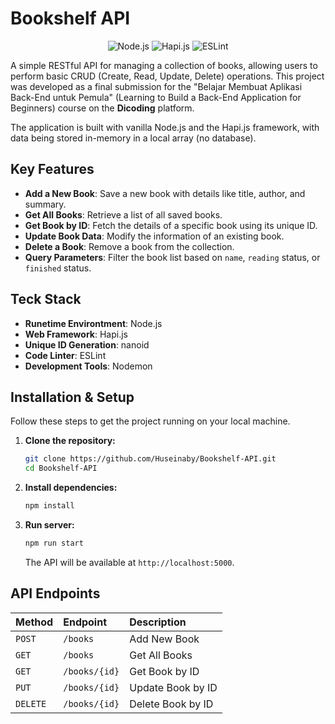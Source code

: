 #  Bookshelf API

<p align="center">
  <img src="https://img.shields.io/badge/Node.js-339933?style=for-the-badge&logo=nodedotjs&logoColor=white" alt="Node.js">
  <img src="https://img.shields.io/badge/Hapi.js-000000?style=for-the-badge&logo=hapi&logoColor=white" alt="Hapi.js">
  <img src="https://img.shields.io/badge/ESLint-4B32C3?style=for-the-badge&logo=eslint&logoColor=white" alt="ESLint">
</p>

A simple RESTful API for managing a collection of books, allowing users to perform basic CRUD (Create, Read, Update, Delete) operations. This project was developed as a final submission for the "Belajar Membuat Aplikasi Back-End untuk Pemula" (Learning to Build a Back-End Application for Beginners) course on the **Dicoding** platform.

The application is built with vanilla Node.js and the Hapi.js framework, with data being stored in-memory in a local array (no database).

##  Key Features

-   **Add a New Book**: Save a new book with details like title, author, and summary.
-   **Get All Books**: Retrieve a list of all saved books.
-   **Get Book by ID**: Fetch the details of a specific book using its unique ID.
-   **Update Book Data**: Modify the information of an existing book.
-   **Delete a Book**: Remove a book from the collection.
-   **Query Parameters**: Filter the book list based on `name`, `reading` status, or `finished` status.

##  Teck Stack

-   **Runetime Environtment**: Node.js
-   **Web Framework**: Hapi.js
-   **Unique ID Generation**: nanoid
-   **Code Linter**: ESLint
-   **Development Tools**: Nodemon

##  Installation & Setup

Follow these steps to get the project running on your local machine.

1.  **Clone the repository:**
    ```bash
    git clone https://github.com/Huseinaby/Bookshelf-API.git
    cd Bookshelf-API
    ```
2.  **Install dependencies:**
    ```bash
    npm install
    ```
3.  **Run server:**
    ```bash
    npm run start
    ```
    The API will be available at `http://localhost:5000`.

## API Endpoints

| Method   | Endpoint           | Description                                      |
| :------- | :------------------| :----------------------------------------------- |
| `POST`   | `/books`           | Add New Book                                     |
| `GET`    | `/books`           | Get All Books                                    |
| `GET`    | `/books/{id}`      | Get Book by ID                                   |
| `PUT`    | `/books/{id}`      | Update Book by ID                                |
| `DELETE` | `/books/{id}`      | Delete Book by ID                                |
